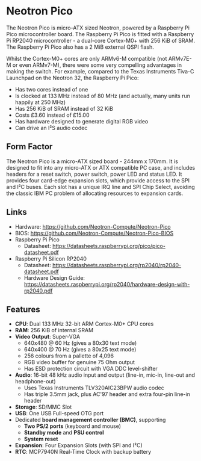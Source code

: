 # Neotron Pico

The Neotron Pico is micro-ATX sized Neotron, powered by a Raspberry Pi Pico microcontroller board. The Raspberry Pi Pico is fitted with a Raspberry Pi RP2040 microcontroller - a dual-core Cortex-M0+ with 256 KiB of SRAM. The Raspberry Pi Pico also has a 2 MiB external QSPI flash.

Whilst the Cortex-M0+ cores are only ARMv6-M compatible (not ARMv7E-M or even ARMv7-M), there were some very compelling advantages in making the switch. For example, compared to the Texas Instruments Tiva-C Launchpad on the Neotron 32, the Raspberry Pi Pico:

* Has two cores instead of one
* Is clocked at 133 MHz instead of 80 MHz (and actually, many units run happily at 250 MHz)
* Has 256 KiB of SRAM instead of 32 KiB
* Costs £3.60 instead of £15.00
* Has hardware designed to generate digital RGB video
* Can drive an I²S audio codec

## Form Factor

The Neotron Pico is a micro-ATX sized board - 244mm x 170mm. It is designed to fit into any micro-ATX or ATX compatible PC case, and includes headers for a reset switch, power switch, power LED and status LED. It provides four card-edge expansion slots, which provide access to the SPI and I²C buses. Each slot has a unique IRQ line and SPI Chip Select, avoiding the classic IBM PC problem of allocating resources to expansion cards.

## Links

* Hardware: <https://github.com/Neotron-Compute/Neotron-Pico>
* BIOS: <https://github.com/Neotron-Compute/Neotron-Pico-BIOS>
* Raspberry Pi Pico
  * Datasheet: <https://datasheets.raspberrypi.org/pico/pico-datasheet.pdf>
* Raspberry Pi Silicon RP2040
  * Datasheet: <https://datasheets.raspberrypi.org/rp2040/rp2040-datasheet.pdf>
  * Hardware Design Guide: <https://datasheets.raspberrypi.org/rp2040/hardware-design-with-rp2040.pdf>

## Features

* **CPU**: Dual 133 MHz 32-bit ARM Cortex-M0+ CPU cores
* **RAM**: 256 KiB of internal SRAM
* **Video Output**: Super-VGA
    * 640x480 @ 60 Hz (gives a 80x30 text mode)
    * 640x400 @ 70 Hz (gives a 80x25 text mode)
    * 256 colours from a pallette of 4,096
    * RGB video buffer for genuine 75 Ohm output
    * Has ESD protection circuit with VGA DDC level-shifter
* **Audio**: 16-bit 48 kHz audio input and output (line-in, mic-in, line-out and headphone-out)
  * Uses Texas Instruments TLV320AIC23BPW audio codec
  * Has triple 3.5mm jack, plus AC'97 header and extra four-pin line-in header
* **Storage**: SD/MMC Slot
* **USB**: One USB Full-speed OTG port
* Dedicated **board management controller (BMC)**, supporting
  * **Two PS/2 ports** (keyboard and mouse)
  * **Standby mode** and **PSU control**
  * **System reset**
* **Expansion**: Four Expansion Slots (with SPI and I²C)
* **RTC**: MCP7940N Real-Time Clock with backup battery
